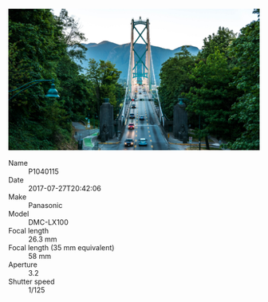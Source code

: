 [![P1040115](/photos/hd/P1040115.jpg)](/photos/full/P1040115.jpg?raw=true)

<dl>
  <dt>Name</dt>
  <dd>P1040115</dd>
  <dt>Date</dt>
  <dd>2017-07-27T20:42:06</dd>
  <dt>Make</dt>
  <dd>Panasonic</dd>
  <dt>Model</dt>
  <dd>DMC-LX100</dd>
  <dt>Focal length</dt>
  <dd>26.3 mm</dd>
  <dt>Focal length (35 mm equivalent)</dt>
  <dd>58 mm</dd>
  <dt>Aperture</dt>
  <dd>3.2</dd>
  <dt>Shutter speed</dt>
  <dd>1/125</dd>
</dl>
